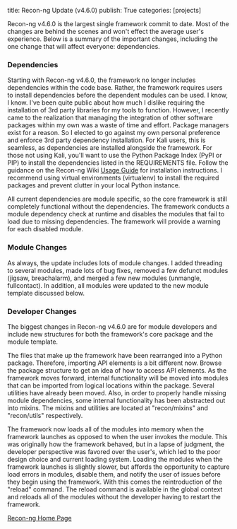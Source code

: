 title: Recon-ng Update (v4.6.0)
publish: True
categories: [projects]

Recon-ng v4.6.0 is the largest single framework commit to date. Most of the changes are behind the scenes and won't effect the average user's experience. Below is a summary of the important changes, including the one change that will affect everyone: dependencies.

### Dependencies

Starting with Recon-ng v4.6.0, the framework no longer includes dependencies within the code base. Rather, the framework requires users to install dependencies before the dependent modules can be used. I know, I know. I've been quite public about how much I dislike requiring the installation of 3rd party libraries for my tools to function. However, I recently came to the realization that managing the integration of other software packages within my own was a waste of time and effort. Package managers exist for a reason. So I elected to go against my own personal preference and enforce 3rd party dependency installation. For Kali users, this is seamless, as dependencies are installed alongside the framework. For those not using Kali, you'll want to use the Python Package Index (PyPI or PIP) to install the dependencies listed in the REQUIREMENTS file. Follow the guidance on the Recon-ng Wiki [Usage Guide](https://bitbucket.org/LaNMaSteR53/recon-ng/wiki/Usage%20Guide) for installation instructions. I recommend using virtual environments (virtualenv) to install the required packages and prevent clutter in your local Python instance.

All current dependencies are module specific, so the core framework is still completely functional without the dependencies. The framework conducts a module dependency check at runtime and disables the modules that fail to load due to missing dependencies. The framework will provide a warning for each disabled module.

### Module Changes

As always, the update includes lots of module changes. I added threading to several modules, made lots of bug fixes, removed a few defunct modules (jigsaw, breachalarm), and merged a few new modules (unmangle, fullcontact). In addition, all modules were updated to the new module template discussed below.

### Developer Changes

The biggest changes in Recon-ng v4.6.0 are for module developers and include new structures for both the framework's core package and the module template.

The files that make up the framework have been rearranged into a Python package. Therefore, importing API elements is a bit different now. Browse the package structure to get an idea of how to access API elements. As the framework moves forward, internal functionality will be moved into modules that can be imported from logical locations within the package. Several utilities have already been moved. Also, in order to properly handle missing module dependencies, some internal functionality has been abstracted out into mixins. The mixins and utilities are located at "recon/mixins" and "recon/utils" respectively.

The framework now loads all of the modules into memory when the framework launches as opposed to when the user invokes the module. This was originally how the framework behaved, but in a lapse of judgment, the developer perspective was favored over the user's, which led to the poor design choice and current loading system. Loading the modules when the framework launches is slightly slower, but affords the opportunity to capture load errors in modules, disable them, and notify the user of issues before they begin using the framework. With this comes the reintroduction of the "reload" command. The reload command is available in the global context and reloads all of the modules without the developer having to restart the framework.

[Recon-ng Home Page](http://www.recon-ng.com)
